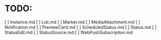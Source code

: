 # TODO:

[ ] Instance.md
[ ] List.md
[ ] Marker.md
[ ] MediaAttachment.md
[ ] Notification.md
[ ] PreviewCard.md
[ ] ScheduledStatus.md
[ ] Status.md
[ ] StatusEdit.md
[ ] StatusSource.md
[ ] WebPushSubscription.md
